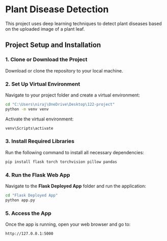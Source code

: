 
# **Plant Disease Detection**

This project uses deep learning techniques to detect plant diseases based on the uploaded image of a plant leaf.

## **Project Setup and Installation**

### 1. Clone or Download the Project

Download or clone the repository to your local machine.

### 2. Set Up Virtual Environment

Navigate to your project folder and create a virtual environment:

```bash
cd "C:\Users\niraj\OneDrive\Desktop\122-project"
python -m venv venv
```

Activate the virtual environment:

```bash
venv\Scripts\activate
```

### 3. Install Required Libraries

Run the following command to install all necessary dependencies:

```bash
pip install flask torch torchvision pillow pandas
```

### 4. Run the Flask Web App

Navigate to the **Flask Deployed App** folder and run the application:

```bash
cd "Flask Deployed App"
python app.py
```

### 5. Access the App

Once the app is running, open your web browser and go to:

```bash
http://127.0.0.1:5000
```
